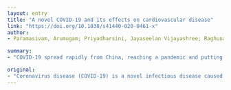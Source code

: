 ```yaml
---
layout: entry
title: "A novel COVID-19 and its effects on cardiovascular disease"
link: "https://doi.org/10.1038/s41440-020-0461-x"
author:
- Paramasivam, Arumugam; Priyadharsini, Jayaseelan Vijayashree; Raghunandhakumar, Subramanian; Elumalai, Perumal

summary:
- "COVID-19 spread rapidly from China, reaching a pandemic and putting the world on alert. SARS-CoV-2 has been reported in 211 countries, areas or territories. In India, 5000 patients were confirmed with SARS CoV-2, with an estimated mortality risk of 2.5% and an escalating incidence rate increasing daily. There are no specific vaccines or treatments for the disease at this time, and current management includes travel restrictions, patient isolation, and supportive medical care. Scientists are a novel infectious disease caused by a newly discovered severe acute respiratory syndrome coronavirus outbreak."

original:
- "Coronavirus disease (COVID-19) is a novel infectious disease caused by a newly discovered severe acute respiratory syndrome coronavirus-2 (SARS-CoV-2) [1, 2]. COVID-19 spread rapidly from China, reaching a pandemic and putting the world on alert. SARS-CoV-2 has been reported in 211 countries, areas or territories, and >1,200,000 cases have been confirmed, with an estimated mortality risk of ~5.5% (https://www.who.int/emergencies/diseases/novel-coronavirus-2019). In India, ~5000 patients were confirmed with SARS-CoV-2, with an estimated mortality risk of ~2.5% and an escalating incidence rate increasing daily. Unfortunately, there are no specific vaccines or treatments for COVID-19 at this time, and current management includes travel restrictions, patient isolation, and supportive medical care. However, scientists are endeavoring to discover drugs and vaccines for COVID-19, but a better understanding of the underlying pathobiology is required."
---
```



